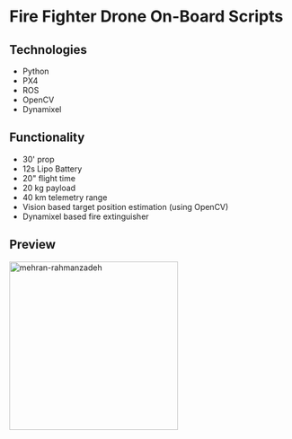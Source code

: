 # Fire Fighter Drone On-Board Scripts
## Technologies
- Python
- PX4
- ROS
- OpenCV
- Dynamixel
## Functionality
- 30' prop
- 12s Lipo Battery
- 20" flight time
- 20 kg payload
- 40 km telemetry range
- Vision based target position estimation (using OpenCV)
- Dynamixel based fire extinguisher
## Preview
<img src="https://user-images.githubusercontent.com/70467124/139591669-40054cce-f082-4a36-92b1-16b4e20c2019.jpg" alt="mehran-rahmanzadeh" width="300"/>
